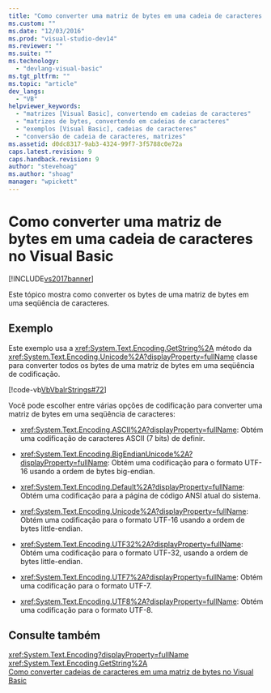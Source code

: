 ```yaml
---
title: "Como converter uma matriz de bytes em uma cadeia de caracteres no Visual Basic | Microsoft Docs"
ms.custom: ""
ms.date: "12/03/2016"
ms.prod: "visual-studio-dev14"
ms.reviewer: ""
ms.suite: ""
ms.technology: 
  - "devlang-visual-basic"
ms.tgt_pltfrm: ""
ms.topic: "article"
dev_langs: 
  - "VB"
helpviewer_keywords: 
  - "matrizes [Visual Basic], convertendo em cadeias de caracteres"
  - "matrizes de bytes, convertendo em cadeias de caracteres"
  - "exemplos [Visual Basic], cadeias de caracteres"
  - "conversão de cadeia de caracteres, matrizes"
ms.assetid: d0dc8317-9ab3-4324-99f7-3f5788c0e72a
caps.latest.revision: 9
caps.handback.revision: 9
author: "stevehoag"
ms.author: "shoag"
manager: "wpickett"
---
```

# Como converter uma matriz de bytes em uma cadeia de caracteres no Visual Basic
[!INCLUDE[vs2017banner](../../../../csharp/includes/vs2017banner.md)]

Este tópico mostra como converter os bytes de uma matriz de bytes em uma seqüência de caracteres.  
  
## Exemplo  
 Este exemplo usa a <xref:System.Text.Encoding.GetString%2A> método da <xref:System.Text.Encoding.Unicode%2A?displayProperty=fullName> classe para converter todos os bytes de uma matriz de bytes em uma seqüência de codificação.  
  
 [!code-vb[VbVbalrStrings#72](../../../../visual-basic/language-reference/functions/codesnippet/VisualBasic/how-to-convert-an-array-of-bytes-into-a-string_1.vb)]  
  
 Você pode escolher entre várias opções de codificação para converter uma matriz de bytes em uma seqüência de caracteres:  
  
-   <xref:System.Text.Encoding.ASCII%2A?displayProperty=fullName>: Obtém uma codificação de caracteres ASCII \(7 bits\) de definir.  
  
-   <xref:System.Text.Encoding.BigEndianUnicode%2A?displayProperty=fullName>: Obtém uma codificação para o formato UTF\-16 usando a ordem de bytes big\-endian.  
  
-   <xref:System.Text.Encoding.Default%2A?displayProperty=fullName>: Obtém uma codificação para a página de código ANSI atual do sistema.  
  
-   <xref:System.Text.Encoding.Unicode%2A?displayProperty=fullName>: Obtém uma codificação para o formato UTF\-16 usando a ordem de bytes little\-endian.  
  
-   <xref:System.Text.Encoding.UTF32%2A?displayProperty=fullName>: Obtém uma codificação para o formato UTF\-32, usando a ordem de bytes little\-endian.  
  
-   <xref:System.Text.Encoding.UTF7%2A?displayProperty=fullName>: Obtém uma codificação para o formato UTF\-7.  
  
-   <xref:System.Text.Encoding.UTF8%2A?displayProperty=fullName>: Obtém uma codificação para o formato UTF\-8.  
  
## Consulte também  
 <xref:System.Text.Encoding?displayProperty=fullName>   
 <xref:System.Text.Encoding.GetString%2A>   
 [Como converter cadeias de caracteres em uma matriz de bytes no Visual Basic](../../../../visual-basic/programming-guide/language-features/strings/how-to-convert-strings-into-an-array-of-bytes.md)